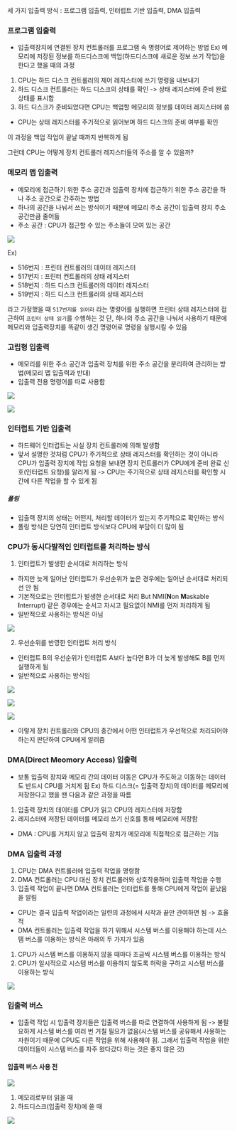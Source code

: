  세 가지 입출력 방식 : 프로그램 입출력, 인터럽트 기반 입출력, DMA 입출력

### 프로그램 입출력
- 입출력장치에 연결된 장치 컨트롤러를 프로그램 속 명령어로 제어하는 방법
Ex) 
메모리에 저장된 정보를 하드디스크에 백업(하드디스크에 새로운 정보 쓰기 작업)을 한다고 했을 때의 과정
1. CPU는 하드 디스크 컨트롤러의 제어 레지스터에 쓰기 명령을 내보내기
2. 하드 디스크 컨트롤러는 하드 디스크의 상태를 확인 -> 상태 레지스터에 준비 완료 상태를 표시함
3. 하드 디스크가 준비되었다면 CPU는 백업할 메모리의 정보를 데이터 레지스터에 씀
-  CPU는 상태 레지스터를 주기적으로 읽어보며 하드 디스크의 준비 여부를 확인

이 과정을 백업 작업이 끝날 때까지 반복하게 됨

그런데 CPU는 어떻게 장치 컨트롤러 레지스터들의 주소를 알 수 있을까?

### 메모리 맵 입출력
- 메모리에 접근하기 위한 주소 공간과 입출력 장치에 접근하기 위한 주소 공간을 하나 주소 공간으로 간주하는 방법
- 하나의 공간을 나눠서 쓰는 방식이기 때문에 메모리 주소 공간이 입출력 장치 주소 공간만큼 줄어듦
- 주소 공간 : CPU가 접근할 수 있는 주소들이 모여 있는 공간

![](../../README_resources/Pasted%20image%2020240317143316.png)

Ex) 
- 516번지 : 프린터 컨트롤러의 데이터 레지스터
- 517번지 : 프린터 컨트롤러의 상태 레지스터
- 518번지 : 하드 디스크 컨트롤러의 데이터 레지스터
- 519번지 : 하드 디스크 컨트롤러의 상태 레지스터

라고 가정했을 때 `517번지를 읽어라` 라는 명령어를 실행하면 프린터 상태 레지스터에 접근하여 `프린터 상태 읽기`를 수행하는 것
단, 하나의 주소 공간을 나눠서 사용하기 때문에 메모리와 입출력장치를 똑같이 생긴 명령어로 명령을 실행시킬 수 있음

### 고립형 입출력
- 메모리를 위한 주소 공간과 입출력 장치를 위한 주소 공간을 분리하여 관리하는 방법(메모리 맵 입출력과 반대)
- 입출력 전용 명령어를 따로 사용함

![](../../README_resources/Pasted%20image%2020240317143353.png)

![](../../README_resources/Pasted%20image%2020240317143426.png)

### 인터럽트 기반 입출력
- 하드웨어 인터럽트는 사실 장치 컨트롤러에 의해 발생함
- 앞서 설명한 것처럼 CPU가 주기적으로 상태 레지스터를 확인하는 것이 아니라 CPU가 입출력 장치에 작업 요청을 보내면 장치 컨트롤러가 CPU에게 준비 완료 신호(인터럽트 요청)를 알리게 됨 -> CPU는 주기적으로 상태 레지스터를 확인할 시간에 다른 작업을 할 수 있게 됨

##### 폴링
- 입출력 장치의 상태는 어떤지, 처리할 데이터가 있는지 주기적으로 확인하는 방식
- 폴링 방식은 당연히 인터럽트 방식보다 CPU에 부담이 더 많이 됨

### CPU가 동시다발적인 인터럽트를 처리하는 방식
1. 인터럽트가 발생한 순서대로 처리하는 방식 
- 하지만 늦게 일어난 인터럽트가 우선순위가 높은 경우에는 일어난 순서대로 처리되선 안 됨
- 기본적으로는 인터럽트가 발생한 순서대로 처리 But NMI(**N**on **M**askable **I**nterrupt) 같은 경우에는 순서고 자시고 필요없이 NMI를 먼저 처리하게 됨
- 일반적으로 사용하는 방식은 아님

![](../../README_resources/Pasted%20image%2020240317175138.png)

2. 우선순위를 반영한 인터럽트 처리 방식 
- 인터럽트 B의 우선순위가 인터럽트 A보다 높다면 B가 더 늦게 발생해도 B를 먼저 실행하게 됨
- 일반적으로 사용하는 방식임

![](../../README_resources/Pasted%20image%2020240317175235.png)

![](../../README_resources/Pasted%20image%2020240317180003.png)

![](../../README_resources/Pasted%20image%2020240317180049.png)

- 이렇게 장치 컨트롤러와 CPU의 중간에서 어떤 인터럽트가 우선적으로 처리되어야 하는지 판단하여 CPU에게 알려줌

### DMA(Direct Meomory Access) 입출력
- 보통 입출력 장치와 메모리 간의 데이터 이동은 CPU가 주도하고 이동하는 데이터도 반드시 CPU를 거치게 됨
Ex) 하드 디스크(= 입출력 장치)의 데이터를 메모리에 저장한다고 했을 땐 다음과 같은 과정을 따름
1. 입출력 장치의 데이터를 CPU가 읽고 CPU의 레지스터에 저장함
2. 레지스터에 저장된 데이터를 메모리 쓰기 신호를 통해 메모리에 저장함

- DMA : CPU를 거치지 않고 입출력 장치가 메모리에 직접적으로 접근하는 기능

### DMA 입출력 과정
1. CPU는 DMA 컨트롤러에 입출력 작업을 명령함
2. DMA 컨트롤러는 CPU 대신 장치 컨트롤러와 상호작용하며 입출력 작업을 수행
3. 입출력 작업이 끝나면 DMA 컨트롤러는 인터럽트를 통해 CPU에게 작업이 끝났음을 알림
- CPU는 결국 입출력 작업이라는 일련의 과정에서 시작과 끝만 관여하면 됨 -> 효율적
- DMA 컨트롤러는 입출력 작업을 하기 위해서 시스템 버스를 이용해야 하는데 시스템 버스를 이용하는 방식은 아래의 두 가지가 있음
1. CPU가 시스템 버스를 이용하지 않을 때마다 조금씩 시스템 버스를 이용하는 방식
2. CPU가 일시적으로 시스템 버스를 이용하지 않도록 허락을 구하고 시스템 버스를 이용하는 방식

![](../../README_resources/Pasted%20image%2020240317183648.png)

### 입출력 버스
- 입출력 작업 시 입출력 장치들은 입출력 버스를 따로 연결하여 사용하게 됨
-> 불필요하게 시스템 버스를 여러 번 거칠 필요가 없음(시스템 버스를 공유해서 사용하는 자원이기 때문에 CPU도 다른 작업을 위해 사용해야 됨. 그래서 입출력 작업을 위한 데이터들이 시스템 버스를 자주 왔다갔다 하는 것은 좋지 않은 것)

#### 입출력 버스 사용 전
 
![](../../README_resources/Pasted%20image%2020240317184137.png)
1. 메모리로부터 읽을 때
2. 하드디스크(입출력 장치)에 쓸 때

![](../../README_resources/Pasted%20image%2020240317184536.png)


